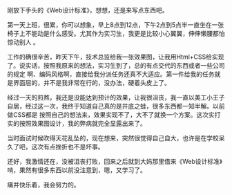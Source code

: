 

刚放下手头的《Web设计标准》，想想，还是来写点东西吧。

第一天上班，很累，你可以想象，早上8点到12点，下午2点到5点半一直坐在一张椅子上不能动是什么感受。尤其作为实习生，我更是比较小心翼翼，伸伸懒腰都怕惊动别人
。

工作的确很辛苦，昨天下午，技术总监给我一张效果图，让我用Html+CSS给实现了。说实话，按照我原来的想法，实习生到了，总的有点交代的东西或者一些公司的规定
啊、编码风格啊，直接给我分派任务还真不大适应。第一件给我的任务就是界面层的，并不是我非常在行的，没办法，硬着头皮上了。

经过一天的煎熬，我还是没能达到预计的效果，让我很沮丧，我一直以美工小王子自居，经过这一次，我终于知道自己真的是井底之蛙，很多东西都一知半解。以前做CSS都是
按照自己的想法来，效果实现不了，大不了就换一个方案。这次实打实的按照效果图设计，我的弊病就完全显露出来了。

当时面试时候吹得天花乱坠的，现在想来，突然很觉得自己自大，也许是在学校呆久了吧，这次有点挫折也不是坏事。

还好，我激情还在，没被沮丧打败，回来之后就到大妈那里借来《Web设计标准》啃，果然有很多东西以前没注意到，嗯，又学习了。

痛并快乐着，我会努力的。


